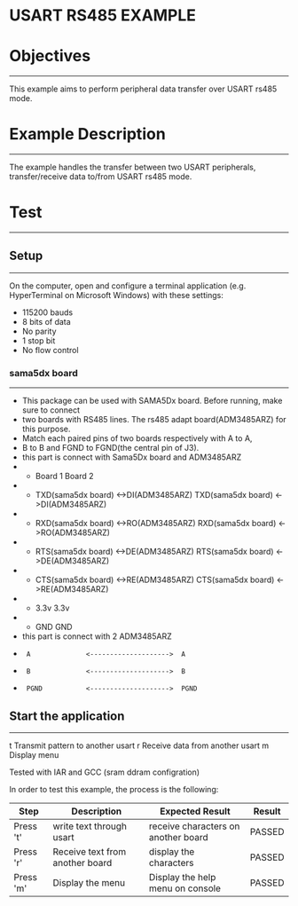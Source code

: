 USART RS485 EXAMPLE
===================

# Objectives
------------
This example aims to perform peripheral data transfer over USART rs485 mode.

# Example Description
---------------------
The example handles the transfer between two USART peripherals,
transfer/receive data to/from USART rs485 mode.

# Test
------

## Setup
--------
On the computer, open and configure a terminal application
(e.g. HyperTerminal on Microsoft Windows) with these settings:
 - 115200 bauds
 - 8 bits of data
 - No parity
 - 1 stop bit
 - No flow control

### sama5dx board
--------------------
 *  This package can be used with SAMA5Dx board. Before running, make sure to connect
 *  two boards with RS485 lines. The rs485 adapt board(ADM3485ARZ) for this purpose.
 *  Match each paired pins of two boards respectively with A to A,
 *  B to B and FGND to FGND(the central pin of J3).
 *  this part is connect with Sama5Dx board and ADM3485ARZ
 *   -  Board 1                                    Board 2
 *   -  TXD(sama5dx board) <->DI(ADM3485ARZ)       TXD(sama5dx board) <->DI(ADM3485ARZ)
 *   -  RXD(sama5dx board) <->RO(ADM3485ARZ)       RXD(sama5dx board) <->RO(ADM3485ARZ)
 *   -  RTS(sama5dx board) <->DE(ADM3485ARZ)       RTS(sama5dx board) <->DE(ADM3485ARZ)
 *   -  CTS(sama5dx board) <->RE(ADM3485ARZ)       CTS(sama5dx board) <->RE(ADM3485ARZ)
 *   -  3.3v                                   3.3v
 *   -  GND                                    GND
 *  this part is connect with 2 ADM3485ARZ
 *      A              <-------------------->  A
 *      B              <-------------------->  B
 *      PGND           <-------------------->  PGND

## Start the application
------------------------

t
      Transmit pattern to another usart 
r
      Receive data from another usart
m
      Display menu

Tested with IAR and GCC (sram ddram configration)


In order to test this example, the process is the following:

Step | Description | Expected Result | Result
-----|-------------|-----------------|-------
Press 't' | write text through usart | receive characters on another board | PASSED
Press 'r' | Receive text from another board | display the characters  | PASSED
Press 'm'| Display the menu | Display the help menu on console | PASSED

